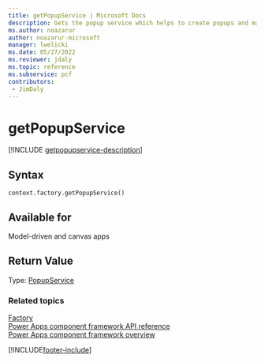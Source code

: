 ```yaml
---
title: getPopupService | Microsoft Docs
description: Gets the popup service which helps to create popups and manage popups easily.
ms.author: noazarur
author: noazarur-microsoft
manager: lwelicki
ms.date: 05/27/2022
ms.reviewer: jdaly
ms.topic: reference
ms.subservice: pcf
contributors:
 - JimDaly
---
```


# getPopupService

[!INCLUDE [getpopupservice-description](includes/getpopupservice-description.md)]

## Syntax

`context.factory.getPopupService()`

## Available for 

Model-driven and canvas apps

## Return Value

Type: [PopupService](../popupservice.md)

### Related topics

[Factory](../factory.md)<br/>
[Power Apps component framework API reference](../../reference/index.md)<br/>
[Power Apps component framework overview](../../overview.md)

[!INCLUDE[footer-include](../../../../includes/footer-banner.md)]